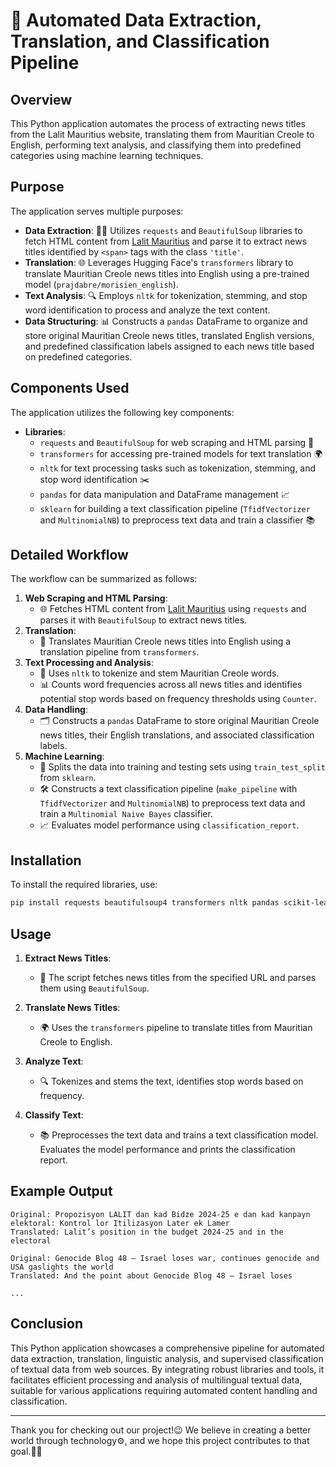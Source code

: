# 📰 Automated Data Extraction, Translation, and Classification Pipeline

## Overview

This Python application automates the process of extracting news titles from the Lalit Mauritius website, translating them from Mauritian Creole to English, performing text analysis, and classifying them into predefined categories using machine learning techniques.

## Purpose

The application serves multiple purposes:
- **Data Extraction**: 🕵️‍♂️ Utilizes `requests` and `BeautifulSoup` libraries to fetch HTML content from [Lalit Mauritius](https://www.lalitmauritius.org/) and parse it to extract news titles identified by `<span>` tags with the class `'title'`.
- **Translation**: 🌐 Leverages Hugging Face's `transformers` library to translate Mauritian Creole news titles into English using a pre-trained model (`prajdabre/morisien_english`).
- **Text Analysis**: 🔍 Employs `nltk` for tokenization, stemming, and stop word identification to process and analyze the text content.
- **Data Structuring**: 📊 Constructs a `pandas` DataFrame to organize and store original Mauritian Creole news titles, translated English versions, and predefined classification labels assigned to each news title based on predefined categories.

## Components Used

The application utilizes the following key components:
- **Libraries**: 
  - `requests` and `BeautifulSoup` for web scraping and HTML parsing 🧩
  - `transformers` for accessing pre-trained models for text translation 🌍
  - `nltk` for text processing tasks such as tokenization, stemming, and stop word identification ✂️
  - `pandas` for data manipulation and DataFrame management 📈
  - `sklearn` for building a text classification pipeline (`TfidfVectorizer` and `MultinomialNB`) to preprocess text data and train a classifier 📚

## Detailed Workflow

The workflow can be summarized as follows:
1. **Web Scraping and HTML Parsing**:
   - 🌐 Fetches HTML content from [Lalit Mauritius](https://www.lalitmauritius.org/) using `requests` and parses it with `BeautifulSoup` to extract news titles.
2. **Translation**:
   - 🔄 Translates Mauritian Creole news titles into English using a translation pipeline from `transformers`.
3. **Text Processing and Analysis**:
   - 📝 Uses `nltk` to tokenize and stem Mauritian Creole words.
   - 📊 Counts word frequencies across all news titles and identifies potential stop words based on frequency thresholds using `Counter`.
4. **Data Handling**:
   - 🗂️ Constructs a `pandas` DataFrame to store original Mauritian Creole news titles, their English translations, and associated classification labels.
5. **Machine Learning**:
   - 🤖 Splits the data into training and testing sets using `train_test_split` from `sklearn`.
   - 🛠️ Constructs a text classification pipeline (`make_pipeline` with `TfidfVectorizer` and `MultinomialNB`) to preprocess text data and train a `Multinomial Naive Bayes` classifier.
   - 📈 Evaluates model performance using `classification_report`.

## Installation

To install the required libraries, use:

```bash
pip install requests beautifulsoup4 transformers nltk pandas scikit-learn
```

## Usage

1. **Extract News Titles**:
   - 📰 The script fetches news titles from the specified URL and parses them using `BeautifulSoup`.

2. **Translate News Titles**:
   - 🌍 Uses the `transformers` pipeline to translate titles from Mauritian Creole to English.

3. **Analyze Text**:
   - 🔍 Tokenizes and stems the text, identifies stop words based on frequency.

4. **Classify Text**:
   - 📚 Preprocesses the text data and trains a text classification model. Evaluates the model performance and prints the classification report.

## Example Output

```plaintext
Original: Propozisyon LALIT dan kad Bidze 2024-25 e dan kad kanpayn elektoral: Kontrol lor Itilizasyon Later ek Lamer
Translated: Lalit’s position in the budget 2024-25 and in the electoral

Original: Genocide Blog 48 – Israel loses war, continues genocide and USA gaslights the world
Translated: And the point about Genocide Blog 48 – Israel loses

...
```

## Conclusion

This Python application showcases a comprehensive pipeline for automated data extraction, translation, linguistic analysis, and supervised classification of textual data from web sources. By integrating robust libraries and tools, it facilitates efficient processing and analysis of multilingual textual data, suitable for various applications requiring automated content handling and classification.

---

Thank you for checking out our project!😉 We believe in creating a better world through technology⚙️, and we hope this project contributes to that goal.👍🏻
